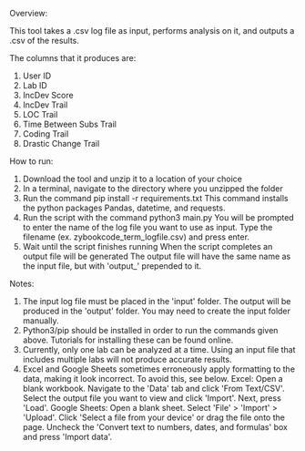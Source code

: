 Overview:

This tool takes a .csv log file as input, performs analysis on it, and outputs a .csv of the results.

The columns that it produces are:
1. User ID
2. Lab ID
3. IncDev Score
4. IncDev Trail
5. LOC Trail
6. Time Between Subs Trail
7. Coding Trail
8. Drastic Change Trail

How to run:

1. Download the tool and unzip it to a location of your choice
2. In a terminal, navigate to the directory where you unzipped the folder
3. Run the command pip install -r requirements.txt
    This command installs the python packages Pandas, datetime, and requests.
4. Run the script with the command python3 main.py
    You will be prompted to enter the name of the log file you want to use as input.
    Type the filename (ex. zybookcode_term_logfile.csv) and press enter.
5. Wait until the script finishes running
    When the script completes an output file will be generated
    The output file will have the same name as the input file, but with 'output_' prepended to it.

Notes:

1. The input log file must be placed in the 'input' folder. The output will be produced in the 'output' folder. You may need to create the input folder manually.
2. Python3/pip should be installed in order to run the commands given above. Tutorials for installing these can be found online.
3. Currently, only one lab can be analyzed at a time. Using an input file that includes multiple labs will not produce accurate results.
4. Excel and Google Sheets sometimes erroneously apply formatting to the data, making it look incorrect. To avoid this, see below.
    Excel: Open a blank workbook. Navigate to the 'Data' tab and click 'From Text/CSV'. 
        Select the output file you want to view and click 'Import'. Next, press 'Load'.
    Google Sheets: Open a blank sheet. Select 'File' > 'Import' > 'Upload'.
        Click 'Select a file from your device' or drag the file onto the page. 
        Uncheck the 'Convert text to numbers, dates, and formulas' box and press 'Import data'. 